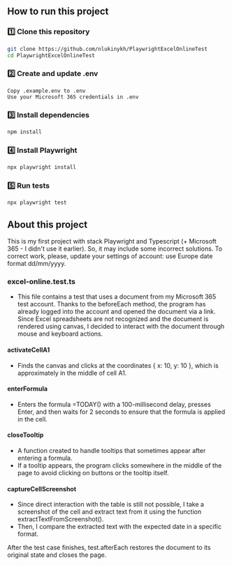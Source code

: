 ## How to run this project

### 1️⃣ Clone this repository
```sh
git clone https://github.com/nlukinykh/PlaywrightExcelOnlineTest
cd PlaywrightExcelOnlineTest
```
### 2️⃣ Create and update .env
    Copy .example.env to .env
    Use your Microsoft 365 credentials in .env
### 3️⃣ Install dependencies
```sh
npm install
```
### 4️⃣ Install Playwright
```sh
npx playwright install
```
### 5️⃣ Run tests
```sh
npx playwright test
```

## About this project

This is my first project with stack Playwright and Typescript (+ Microsoft 365 - I didn't use it earlier). So, it may include some incorrect solutions. To correct work, please, update your settings of account: use Europe date format dd/mm/yyyy.

### excel-online.test.ts 
- This file contains a test that uses a document from my Microsoft 365 test account. Thanks to the beforeEach method, the program has already logged into the account and opened the document via a link.
Since Excel spreadsheets are not recognized and the document is rendered using canvas, I decided to interact with the document through mouse and keyboard actions.
#### activateCellA1
- Finds the canvas and clicks at the coordinates { x: 10, y: 10 }, which is approximately in the middle of cell A1.
#### enterFormula
- Enters the formula =TODAY() with a 100-millisecond delay, presses Enter, and then waits for 2 seconds to ensure that the formula is applied in the cell.
#### closeTooltip 
- A function created to handle tooltips that sometimes appear after entering a formula.
- If a tooltip appears, the program clicks somewhere in the middle of the page to avoid clicking on buttons or the tooltip itself.
#### captureCellScreenshot
- Since direct interaction with the table is still not possible, I take a screenshot of the cell and extract text from it using the function extractTextFromScreenshot().
- Then, I compare the extracted text with the expected date in a specific format.
  
After the test case finishes, test.afterEach restores the document to its original state and closes the page.

